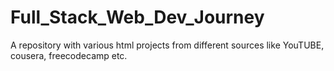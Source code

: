 # Full_Stack_Web_Dev_Journey
A repository with various html projects from different sources like YouTUBE, cousera, freecodecamp etc.

